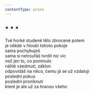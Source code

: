 ```yaml
---
contentType: prose
---
```


## \* \* \*

Tvé horké studené tělo zbrocené potem  
je někde v hloubi tohoto pokoje  
sama pochybuješ  
sama si netroufáš tvrdit nic víc  
než jen to, co pominulo  
náhlé vzedmutí, záklon  
odpovídáš na něco, čemu já se už vzdaluji  
poslední pokus  
poslední proniknutí  
které je ale už za hranou všeho
